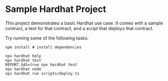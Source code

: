 # Sample Hardhat Project

This project demonstrates a basic Hardhat use case. It comes with a sample contract, a test for that contract, and a script that deploys that contract.

Try running some of the following tasks:

```shell
npm install # install dependencies

npx hardhat help
npx hardhat test
REPORT_GAS=true npx hardhat test
npx hardhat node
npx hardhat run scripts/deploy.ts
```
